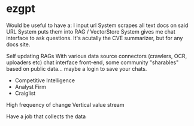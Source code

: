 # ezgpt

Would be useful to have a:
I input url
System scrapes all text docs on said URL
System puts them into RAG / VectorStore
System gives me chat interface to ask questions.
It's acutally the CVE summarizer, but for any docs site.

Self updating RAGs
With various data source connectors (crawlers, OCR, uploaders etc)
chat interface front-end, some community "sharables" based on public data... maybe a login to save your chats.


- Competitive Intelligence
- Analyst Firm
- Craiglist 


High frequency of change
Vertical value stream

Have a job that collects the data 



